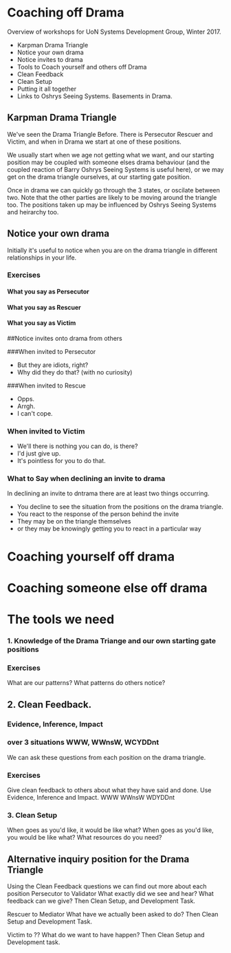 # Coaching off Drama
Overview of workshops for UoN Systems Development Group, Winter 2017.
* Karpman Drama Triangle
 * Notice your own drama
 * Notice invites to drama
* Tools to Coach yourself and others off Drama
 * Clean Feedback
 * Clean Setup
* Putting it all together
* Links to Oshrys Seeing Systems. Basements in Drama.


## Karpman Drama Triangle
We've seen the Drama Triangle Before. There is Persecutor Rescuer and Victim, and when in Drama we start at one of these positions.

We usually start when we age not getting what we want, and our starting position may be coupled with someone elses drama behaviour (and the coupled reaction of Barry Oshrys Seeing Systems is useful here), or we may get on the drama triangle ourselves, at our starting gate position.


Once in drama we can quickly go through the 3 states, or oscilate between two. Note that the other parties are likely to be moving around the triangle too. The positions taken up may be influenced by Oshrys Seeing Systems and heirarchy too.

## Notice your own drama
 Initially it's useful to notice when you are on the drama triangle in different relationships in your life.

 ### Exercises
 #### What you say as Persecutor

 #### What you say as Rescuer

 #### What you say as Victim

##Notice invites onto drama from others

###When invited to Persecutor
* But they are idiots, right?
* Why did they do that? (with no curiosity)

###When invited to Rescue
* Opps.
* Arrgh.
* I can't cope.

### When invited to Victim
* We'll there is nothing you can do, is there?
* I'd just give up.
* It's pointless for you to do that.

### What to Say when declining an invite to drama
In declining an invite to dntrama there are at least two things occurring.
* You decline to see the situation from the positions
on the drama triangle.
* You react to the response of the person behind the invite
 * They may be on the triangle themselves
 * or they may be knowingly getting you to react in a particular way



# Coaching yourself off drama

# Coaching someone else off drama

# The tools we need
### 1. Knowledge of the Drama Triange and our own starting gate positions

### Exercises
What are our patterns? What patterns do others notice?

## 2. Clean Feedback.
### Evidence, Inference, Impact

### over 3 situations WWW, WWnsW, WCYDDnt
We can ask these questions from each position on the drama triangle.

### Exercises
Give clean feedback to others about what they have said and done.
Use Evidence, Inference and Impact.
WWW
WWnsW
WDYDDnt


### 3. Clean Setup
When <situation> goes as you'd like, it would be like what?
When <situation> goes as you'd like, you would be like what?
What resources do you need?

## Alternative inquiry position for the Drama Triangle
Using the Clean Feedback questions we can find out more about each position
Persecutor to Validator
What exactly did we see and hear?
What feedback can we give?
Then Clean Setup, and Development Task.

Rescuer to Mediator
What have we actually been asked to do?
Then Clean Setup and Development Task.

Victim to ??
What do we want to have happen?
Then Clean Setup and Development task.
